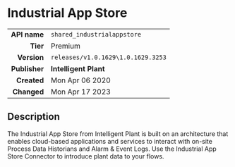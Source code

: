 # Industrial App Store
| | |
|-:|-|
|**API name**|`shared_industrialappstore`|
|**Tier**|Premium|
|**Version**|`releases/v1.0.1629\1.0.1629.3253`|
|**Publisher**|**Intelligent Plant**|
|**Created**|Mon Apr 06 2020|
|**Changed**|Mon Apr 17 2023|

## Description
The Industrial App Store from Intelligent Plant is built on an architecture that enables cloud-based applications and services to interact with on-site Process Data Historians and Alarm & Event Logs.  Use the Industrial App Store Connector to introduce plant data to your flows.
